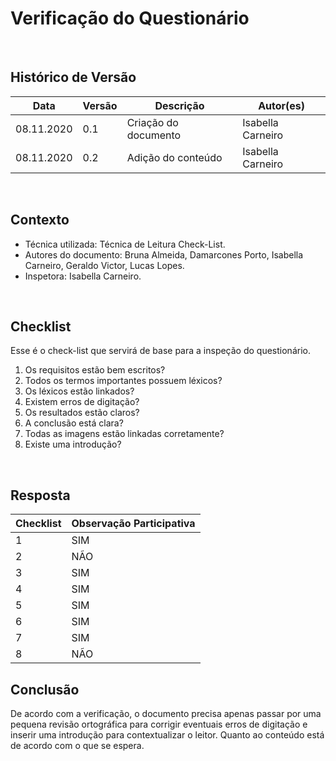 # Verificação do Questionário

<br>

## Histórico de Versão
<table class="table table-striped border">
    <thead>
        <th>Data</th> 
        <th>Versão </th> 
        <th>Descrição</th> 
        <th>Autor(es)</th>
    </thead>
    <tbody>
        <tr>
            <td> 08.11.2020 </td>
            <td>  0.1   </td>
            <td> Criação do documento</td>
            <td> Isabella Carneiro </td>
        </tr>
		<tr>
            <td> 08.11.2020 </td>
            <td>  0.2   </td>
            <td> Adição do conteúdo</td>
            <td> Isabella Carneiro </td>
        </tr>
    </tbody>
</table>
<br>

## Contexto
- Técnica utilizada: Técnica de Leitura Check-List.
- Autores do documento: Bruna Almeida, Damarcones Porto, Isabella Carneiro, Geraldo Victor, Lucas Lopes.
- Inspetora: Isabella Carneiro.

<br>

## Checklist
Esse é o check-list que servirá de base para a inspeção do questionário.
<br>

1. Os requisitos estão bem escritos?
2. Todos os termos importantes possuem léxicos?
3. Os léxicos estão linkados?
4. Existem erros de digitação?
5. Os resultados estão claros?
6. A conclusão está clara?
7. Todas as imagens estão linkadas corretamente?
8. Existe uma introdução?


<br>

## Resposta

<table class="table table-striped border">
    <thead>
        <th>Checklist</th> 
        <th>Observação Participativa</th>  
    </thead>
    <tbody>
	    <tr>
		    <td>1</td>
		    <td>SIM</td>
	    </tr>
        <tr>
		    <td>2</td>
		    <td>NÃO</td>
	    </tr>
        <tr>
		    <td>3</td>
		    <td>SIM</td>
	    </tr>
        <tr>
		    <td>4</td>
		    <td>SIM</td>
	    </tr>
      <tr>
		    <td>5</td>
		    <td>SIM</td>
	    </tr>
      <tr>
		    <td>6</td>
		    <td>SIM</td>
	    </tr>
      <tr>
		    <td>7</td>
		    <td>SIM</td>
	    </tr>
      <tr>
		    <td>8</td>
		    <td>NÃO</td>
	    </tr>
    </tbody> 
</table>

## Conclusão
De acordo com a verificação, o documento precisa apenas passar por uma pequena revisão ortográfica para corrigir eventuais erros de digitação e inserir uma introdução para contextualizar o leitor. Quanto ao conteúdo está de acordo com o que se espera.
